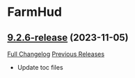 # FarmHud

## [9.2.6-release](https://github.com/HizurosWoWAddOns/FarmHud/tree/9.2.6-release) (2023-11-05)
[Full Changelog](https://github.com/HizurosWoWAddOns/FarmHud/commits/9.2.6-release) [Previous Releases](https://github.com/HizurosWoWAddOns/FarmHud/releases)

- Update toc files  
